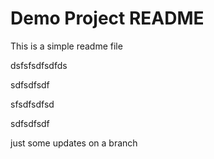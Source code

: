 # Demo Project README

This is a simple readme file


dsfsfsdfsdfds

sdfsdfsdf


sfsdfsdfsd

sdfsdfsdf 

just some updates on a branch